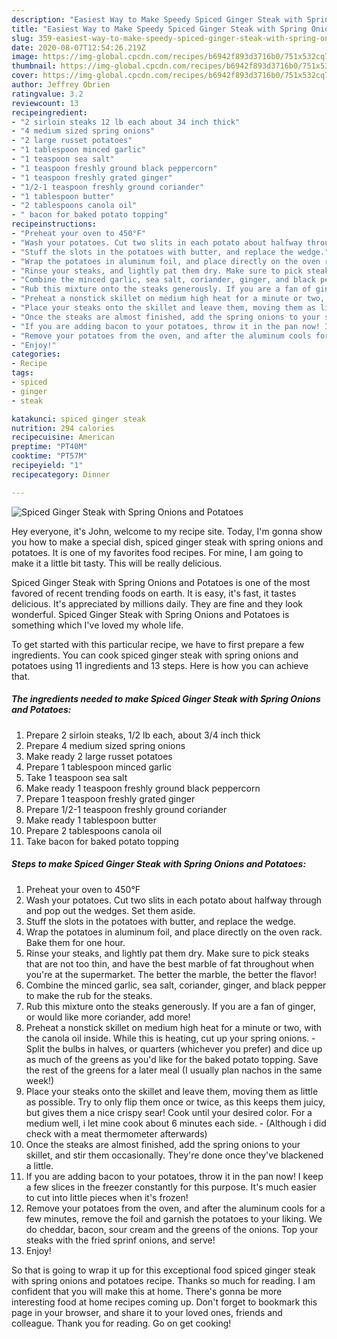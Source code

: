 ```yaml
---
description: "Easiest Way to Make Speedy Spiced Ginger Steak with Spring Onions and Potatoes"
title: "Easiest Way to Make Speedy Spiced Ginger Steak with Spring Onions and Potatoes"
slug: 359-easiest-way-to-make-speedy-spiced-ginger-steak-with-spring-onions-and-potatoes
date: 2020-08-07T12:54:26.219Z
image: https://img-global.cpcdn.com/recipes/b6942f893d3716b0/751x532cq70/spiced-ginger-steak-with-spring-onions-and-potatoes-recipe-main-photo.jpg
thumbnail: https://img-global.cpcdn.com/recipes/b6942f893d3716b0/751x532cq70/spiced-ginger-steak-with-spring-onions-and-potatoes-recipe-main-photo.jpg
cover: https://img-global.cpcdn.com/recipes/b6942f893d3716b0/751x532cq70/spiced-ginger-steak-with-spring-onions-and-potatoes-recipe-main-photo.jpg
author: Jeffrey Obrien
ratingvalue: 3.2
reviewcount: 13
recipeingredient:
- "2 sirloin steaks 12 lb each about 34 inch thick"
- "4 medium sized spring onions"
- "2 large russet potatoes"
- "1 tablespoon minced garlic"
- "1 teaspoon sea salt"
- "1 teaspoon freshly ground black peppercorn"
- "1 teaspoon freshly grated ginger"
- "1/2-1 teaspoon freshly ground coriander"
- "1 tablespoon butter"
- "2 tablespoons canola oil"
- " bacon for baked potato topping"
recipeinstructions:
- "Preheat your oven to 450°F"
- "Wash your potatoes. Cut two slits in each potato about halfway through and pop out the wedges. Set them aside."
- "Stuff the slots in the potatoes with butter, and replace the wedge."
- "Wrap the potatoes in aluminum foil, and place directly on the oven rack. Bake them for one hour."
- "Rinse your steaks, and lightly pat them dry. Make sure to pick steaks that are not too thin, and have the best marble of fat throughout when you&#39;re at the supermarket. The better the marble, the better the flavor!"
- "Combine the minced garlic, sea salt, coriander, ginger, and black pepper to make the rub for the steaks."
- "Rub this mixture onto the steaks generously. If you are a fan of ginger, or would like more coriander, add more!"
- "Preheat a nonstick skillet on medium high heat for a minute or two, with the canola oil inside. While this is heating, cut up your spring onions.  Split the bulbs in halves, or quarters (whichever you prefer) and dice up as much of the greens as you&#39;d like for the baked potato topping. Save the rest of the greens for a later meal (I usually plan nachos in the same week!)"
- "Place your steaks onto the skillet and leave them, moving them as little as possible. Try to only flip them once or twice, as this keeps them juicy, but gives them a nice crispy sear! Cook until your desired color. For a medium well, i let mine cook about 6 minutes each side. (Although i did check with a meat thermometer afterwards)"
- "Once the steaks are almost finished, add the spring onions to your skillet, and stir them occasionally. They&#39;re done once they&#39;ve blackened a little."
- "If you are adding bacon to your potatoes, throw it in the pan now! I keep a few slices in the freezer constantly for this purpose. It&#39;s much easier to cut into little pieces when it&#39;s frozen!"
- "Remove your potatoes from the oven, and after the aluminum cools for a few minutes, remove the foil and garnish the potatoes to your liking. We do cheddar, bacon, sour cream and the greens of the onions. Top your steaks with the fried sprinf onions, and serve!"
- "Enjoy!"
categories:
- Recipe
tags:
- spiced
- ginger
- steak

katakunci: spiced ginger steak 
nutrition: 294 calories
recipecuisine: American
preptime: "PT40M"
cooktime: "PT57M"
recipeyield: "1"
recipecategory: Dinner

---
```



![Spiced Ginger Steak with Spring Onions and Potatoes](https://img-global.cpcdn.com/recipes/b6942f893d3716b0/751x532cq70/spiced-ginger-steak-with-spring-onions-and-potatoes-recipe-main-photo.jpg)

Hey everyone, it's John, welcome to my recipe site. Today, I'm gonna show you how to make a special dish, spiced ginger steak with spring onions and potatoes. It is one of my favorites food recipes. For mine, I am going to make it a little bit tasty. This will be really delicious.

Spiced Ginger Steak with Spring Onions and Potatoes is one of the most favored of recent trending foods on earth. It is easy, it's fast, it tastes delicious. It's appreciated by millions daily. They are fine and they look wonderful. Spiced Ginger Steak with Spring Onions and Potatoes is something which I've loved my whole life.




To get started with this particular recipe, we have to first prepare a few ingredients. You can cook spiced ginger steak with spring onions and potatoes using 11 ingredients and 13 steps. Here is how you can achieve that.

<!--inarticleads1-->

##### The ingredients needed to make Spiced Ginger Steak with Spring Onions and Potatoes:

1. Prepare 2 sirloin steaks, 1/2 lb each, about 3/4 inch thick
1. Prepare 4 medium sized spring onions
1. Make ready 2 large russet potatoes
1. Prepare 1 tablespoon minced garlic
1. Take 1 teaspoon sea salt
1. Make ready 1 teaspoon freshly ground black peppercorn
1. Prepare 1 teaspoon freshly grated ginger
1. Prepare 1/2-1 teaspoon freshly ground coriander
1. Make ready 1 tablespoon butter
1. Prepare 2 tablespoons canola oil
1. Take  bacon for baked potato topping




<!--inarticleads2-->

##### Steps to make Spiced Ginger Steak with Spring Onions and Potatoes:

1. Preheat your oven to 450°F
1. Wash your potatoes. Cut two slits in each potato about halfway through and pop out the wedges. Set them aside.
1. Stuff the slots in the potatoes with butter, and replace the wedge.
1. Wrap the potatoes in aluminum foil, and place directly on the oven rack. Bake them for one hour.
1. Rinse your steaks, and lightly pat them dry. Make sure to pick steaks that are not too thin, and have the best marble of fat throughout when you&#39;re at the supermarket. The better the marble, the better the flavor!
1. Combine the minced garlic, sea salt, coriander, ginger, and black pepper to make the rub for the steaks.
1. Rub this mixture onto the steaks generously. If you are a fan of ginger, or would like more coriander, add more!
1. Preheat a nonstick skillet on medium high heat for a minute or two, with the canola oil inside. While this is heating, cut up your spring onions.  - Split the bulbs in halves, or quarters (whichever you prefer) and dice up as much of the greens as you&#39;d like for the baked potato topping. Save the rest of the greens for a later meal (I usually plan nachos in the same week!)
1. Place your steaks onto the skillet and leave them, moving them as little as possible. Try to only flip them once or twice, as this keeps them juicy, but gives them a nice crispy sear! Cook until your desired color. For a medium well, i let mine cook about 6 minutes each side. - (Although i did check with a meat thermometer afterwards)
1. Once the steaks are almost finished, add the spring onions to your skillet, and stir them occasionally. They&#39;re done once they&#39;ve blackened a little.
1. If you are adding bacon to your potatoes, throw it in the pan now! I keep a few slices in the freezer constantly for this purpose. It&#39;s much easier to cut into little pieces when it&#39;s frozen!
1. Remove your potatoes from the oven, and after the aluminum cools for a few minutes, remove the foil and garnish the potatoes to your liking. We do cheddar, bacon, sour cream and the greens of the onions. Top your steaks with the fried sprinf onions, and serve!
1. Enjoy!




So that is going to wrap it up for this exceptional food spiced ginger steak with spring onions and potatoes recipe. Thanks so much for reading. I am confident that you will make this at home. There's gonna be more interesting food at home recipes coming up. Don't forget to bookmark this page in your browser, and share it to your loved ones, friends and colleague. Thank you for reading. Go on get cooking!
